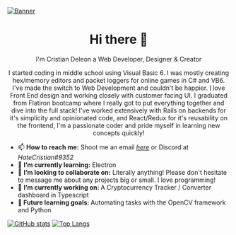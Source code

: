 [![Banner](https://user-images.githubusercontent.com/11550216/138384280-c9f049e8-a31b-4ee1-9225-1105b954a221.gif)](https://cristiandeleon.dev)

<h1 align='center'> Hi there 👋 </h1>
<p align='center'> I'm Cristian Deleon a Web Developer, Designer & Creator</p>
<p align='center'> I started coding in middle school using Visual Basic 6. I was mostly creating hex/memory editors and packet loggers for online games in C# and VB6. I've made the switch to Web Development and couldn't be happier. I love Front End design and working closely with customer facing UI. I graduated from Flatiron bootcamp where I really got to put everything together and dive into the full stack! I've worked extensively with Rails on backends for it's simplicity and opinionated code, and React/Redux for it's reusability on the frontend, I'm a passionate coder and pride myself in learning new concepts quickly!</p>
<ul>
  <li>📫 <b>How to reach me:</b> Shoot me an email <i><a href="mailto:libaration@gmail.com">here</a></i> or Discord at <i>HateCristian#9352</i></li>
  <li>🌱 <b>I’m currently learning:</b> Electron </li>
  <li>👯 <b>I’m looking to collaborate on:</b> Literally anything! Please don't hesitate to message me about any projects big or small. I love programming! </li>
  <li>🔭 <b>I’m currently working on: </b>A Cryptocurrency Tracker / Converter dashboard in Typescript</li>
  <li><b>🤔 Future learning goals: </b>Automating tasks with the OpenCV framework and Python</li>
</ul>

[![GitHub stats](https://github-readme-stats.vercel.app/api?username=libaration&hide=issues&show_icons=true&theme=dark)](https://github.com/Libaration?tab=repositories)
[![Top Langs](https://github-readme-stats.vercel.app/api/top-langs/?username=libaration&layout=compact&theme=dark)](https://github.com/Libaration?tab=repositories)



  
  
  


<!--
**Libaration/Libaration** is a ✨ _special_ ✨ repository because its `README.md` (this file) appears on your GitHub profile.

Here are some ideas to get you started:

- 🔭 I’m currently working on ...
- 🌱 I’m currently learning ...
- 👯 I’m looking to collaborate on ...
- 🤔 I’m looking for help with ...
- 💬 Ask me about ...
- 📫 How to reach me: ...
- 😄 Pronouns: ...
- ⚡ Fun fact: ...
-->
